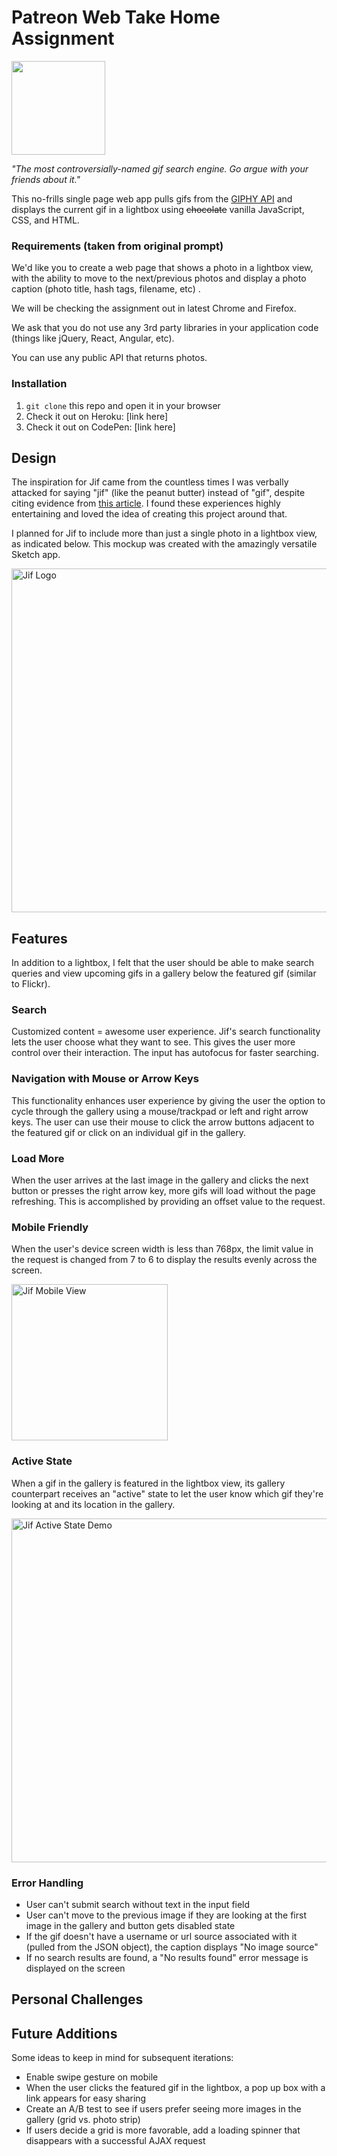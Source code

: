 # Patreon Web Take Home Assignment

<img src="http://i.imgur.com/si0UGjW.png" width="150">

_"The most controversially-named gif search engine. Go argue with your friends about it."_

This no-frills single page web app pulls gifs from the [GIPHY API](https://developers.giphy.com/) and displays the current gif in a lightbox using ~~chocolate~~ vanilla JavaScript, CSS, and HTML.

### Requirements (taken from original prompt)

We'd like you to create a web page that shows a photo in a lightbox view, with the ability to move to the next/previous photos and display a photo caption (photo title, hash tags, filename, etc) .

We will be checking the assignment out in latest Chrome and Firefox.

We ask that you do not use any 3rd party libraries in your application code (things like jQuery, React, Angular, etc).

You can use any public API that returns photos.

### Installation

1. `git clone` this repo and open it in your browser
2. Check it out on Heroku: [link here]
3. Check it out on CodePen: [link here]

## Design

The inspiration for Jif came from the countless times I was verbally attacked for saying "jif" (like the peanut butter) instead of "gif", despite citing evidence from [this article](http://www.bbc.com/news/technology-22620473). I found these experiences highly entertaining and loved the idea of creating this project around that. 

I planned for Jif to include more than just a single photo in a lightbox view, as indicated below.  This mockup was created with the amazingly versatile Sketch app.

<img src="http://i.imgur.com/wTfltG0.png" width="550" alt="Jif Logo" title="Jif Logo">

## Features

In addition to a lightbox, I felt that the user should be able to make search queries and view upcoming gifs in a gallery below the featured gif (similar to Flickr).

### Search
Customized content = awesome user experience. Jif's search functionality lets the user choose what they want to see. This gives the user more control over their interaction. The input has autofocus for faster searching.

### Navigation with Mouse or Arrow Keys
This functionality enhances user experience by giving the user the option to cycle through the gallery using a mouse/trackpad or left and right arrow keys. The user can use their mouse to click the arrow buttons adjacent to the featured gif or click on an individual gif in the gallery.

### Load More
When the user arrives at the last image in the gallery and clicks the next button or presses the right arrow key, more gifs will load without the page refreshing. This is accomplished by providing an offset value to the request.

### Mobile Friendly
When the user's device screen width is less than 768px, the limit value in the request is changed from 7 to 6 to display the results evenly across the screen.

<img src="http://i.imgur.com/xfe8HfM.png" width="250" alt="Jif Mobile View" title="Jif Mobile View">

### Active State
When a gif in the gallery is featured in the lightbox view, its gallery counterpart receives an "active" state to let the user know which gif they're looking at and its location in the gallery.

<img src="http://i.imgur.com/E6oap6T.png" alt="Jif Active State Demo" title="Jif Active State Demo" width="550">

### Error Handling
* User can't submit search without text in the input field
* User can't move to the previous image if they are looking at the first image in the gallery and button gets disabled state
* If the gif doesn't have a username or url source associated with it (pulled from the JSON object), the caption displays "No image source"
* If no search results are found, a "No results found" error message is displayed on the screen

## Personal Challenges

<!-- TO DO -->

## Future Additions

Some ideas to keep in mind for subsequent iterations:

- Enable swipe gesture on mobile
- When the user clicks the featured gif in the lightbox, a pop up box with a link appears for easy sharing
- Create an A/B test to see if users prefer seeing more images in the gallery (grid vs. photo strip)
- If users decide a grid is more favorable, add a loading spinner that disappears with a successful AJAX request
